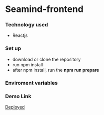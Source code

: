# Seamind-frontend

### Technology used

- Reactjs

### Set up

- download or clone the repository
- run npm install
- after npm install, run the **npm run prepare**

### Enviroment variables

### Demo Link

[Deployed](https://seamind.vercel.app)
